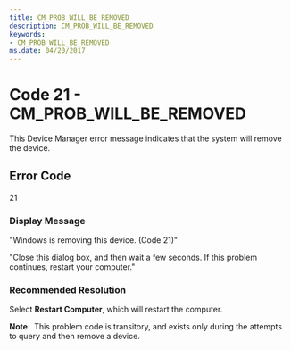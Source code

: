 ```yaml
---
title: CM_PROB_WILL_BE_REMOVED
description: CM_PROB_WILL_BE_REMOVED
keywords:
- CM_PROB_WILL_BE_REMOVED
ms.date: 04/20/2017
---
```


# Code 21 - CM_PROB_WILL_BE_REMOVED

This Device Manager error message indicates that the system will remove the device.

## Error Code

21

### Display Message

"Windows is removing this device. (Code 21)"

"Close this dialog box, and then wait a few seconds. If this problem continues, restart your computer."

### Recommended Resolution

Select **Restart Computer**, which will restart the computer.

**Note**   This problem code is transitory, and exists only during the attempts to query and then remove a device.
